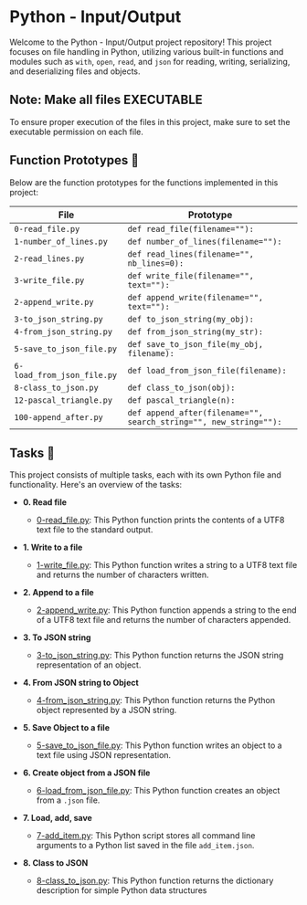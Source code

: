 # Python - Input/Output

Welcome to the Python - Input/Output project repository! This project focuses on file handling in Python, utilizing various built-in functions and modules such as `with`, `open`, `read`, and `json` for reading, writing, serializing, and deserializing files and objects.

## Note: Make all files EXECUTABLE

To ensure proper execution of the files in this project, make sure to set the executable permission on each file.

## Function Prototypes :floppy_disk:

Below are the function prototypes for the functions implemented in this project:

| File        | Prototype               |
| ----------- | ----------------------- |
| `0-read_file.py` | `def read_file(filename=""):` |
| `1-number_of_lines.py` | `def number_of_lines(filename=""):` |
| `2-read_lines.py` | `def read_lines(filename="", nb_lines=0):` |
| `3-write_file.py` | `def write_file(filename="", text=""):` |
| `2-append_write.py` | `def append_write(filename="", text=""):` |
| `3-to_json_string.py` | `def to_json_string(my_obj):` |
| `4-from_json_string.py` | `def from_json_string(my_str):` |
| `5-save_to_json_file.py` | `def save_to_json_file(my_obj, filename):` |
| `6-load_from_json_file.py` | `def load_from_json_file(filename):` |
| `8-class_to_json.py` | `def class_to_json(obj):` |
| `12-pascal_triangle.py` | `def pascal_triangle(n):` |
| `100-append_after.py` | `def append_after(filename="", search_string="", new_string=""):` |

## Tasks :page_with_curl:

This project consists of multiple tasks, each with its own Python file and functionality. Here's an overview of the tasks:

* **0. Read file**
  * [0-read_file.py](./0-read_file.py): This Python function prints the contents of a UTF8 text file to the standard output.

* **1. Write to a file**
  * [1-write_file.py](./1-write_file.py): This Python function writes a string to a UTF8 text file and returns the number of characters written.

* **2. Append to a file**
  * [2-append_write.py](./2-append_write.py): This Python function appends a string to the end of a UTF8 text file and returns the number of characters appended.

* **3. To JSON string**
  * [3-to_json_string.py](./3-to_json_string.py): This Python function returns the JSON string representation of an object.

* **4. From JSON string to Object**
  * [4-from_json_string.py](./4-from_json_string.py): This Python function returns the Python object represented by a JSON string.

* **5. Save Object to a file**
  * [5-save_to_json_file.py](./5-save_to_json_file.py): This Python function writes an object to a text file using JSON representation.

* **6. Create object from a JSON file**
  * [6-load_from_json_file.py](./6-load_from_json_file.py): This Python function creates an object from a `.json` file.

* **7. Load, add, save**
  * [7-add_item.py](./7-add_item.py): This Python script stores all command line arguments to a Python list saved in the file `add_item.json`.

* **8. Class to JSON**
  * [8-class_to_json.py](./8-class_to_json.py): This Python function returns the dictionary description for simple Python data structures
